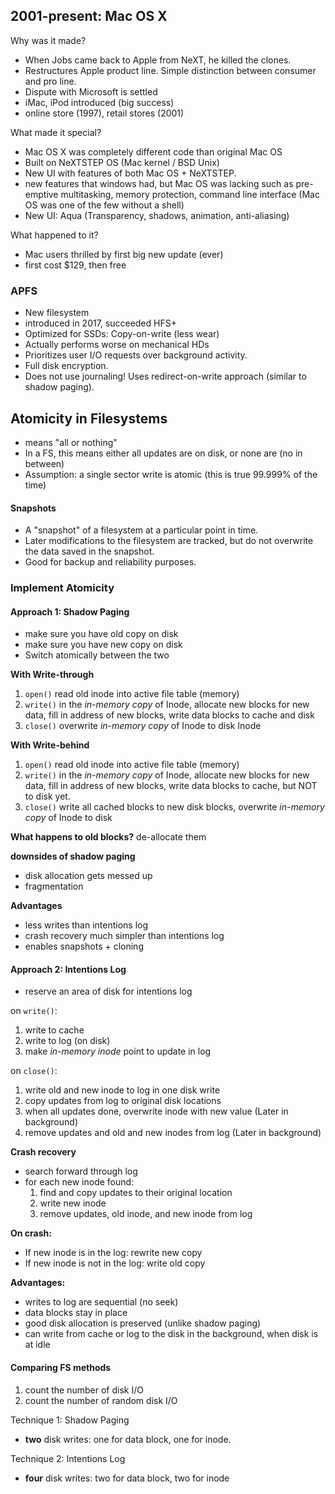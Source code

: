 ## 2001-present: Mac OS X

Why was it made?
- When Jobs came back to Apple from NeXT, he killed the clones.
- Restructures Apple product line. Simple distinction between consumer and pro line.
- Dispute with Microsoft is settled
- iMac, iPod introduced (big success)
- online store (1997), retail stores (2001)

What made it special?

- Mac OS X was completely different code than original Mac OS
- Built on NeXTSTEP OS (Mac kernel / BSD Unix)
- New UI with features of both Mac OS + NeXTSTEP.
- new features that windows had, but Mac OS was lacking such as pre-emptive multitasking, memory protection, command line interface (Mac OS was one of the few without a shell)
- New UI: Aqua (Transparency, shadows, animation, anti-aliasing)

What happened to it?
- Mac users thrilled by first big new update (ever)
- first cost $129, then free

### APFS
- New filesystem
- introduced in 2017, succeeded HFS+
- Optimized for SSDs: Copy-on-write (less wear)
- Actually performs worse on mechanical HDs
- Prioritizes user I/O requests over background activity.
- Full disk encryption.
- Does not use journaling! Uses redirect-on-write approach (similar to shadow paging).
## Atomicity in Filesystems
- means "all or nothing"
- In a FS, this means either all updates are on disk, or none are (no in between)
- Assumption: a single sector write is atomic (this is true 99.999% of the time)
#### Snapshots
- A "snapshot" of a filesystem at a particular point in time.
- Later modifications to the filesystem are tracked, but do not overwrite the data saved in the snapshot.
- Good for backup and reliability purposes.
### Implement Atomicity
#### Approach 1: Shadow Paging
- make sure you have old copy on disk 
- make sure you have new copy on disk
- Switch atomically between the two 

**With Write-through**
1. `open()` read old inode into active file table (memory) 
2. `write()` in the *in-memory copy* of Inode, allocate new blocks for new data, fill in address of new blocks, write data blocks to cache and disk
3. `close()` overwrite *in-memory copy* of Inode to disk Inode

**With Write-behind**
1. `open()` read old inode into active file table (memory) 
2. `write()` in the *in-memory copy* of Inode, allocate new blocks for new data, fill in address of new blocks, write data blocks to cache, but NOT to disk yet.
3. `close()` write all cached blocks to new disk blocks, overwrite *in-memory copy* of Inode to disk 

**What happens to old blocks?** de-allocate them

**downsides of shadow paging**
- disk allocation gets messed up
- fragmentation

**Advantages**
- less writes than intentions log
- crash recovery much simpler than intentions log
- enables snapshots + cloning
#### Approach 2: Intentions Log
- reserve an area of disk for intentions log

on `write()`:
  1. write to cache
  2. write to log (on disk)
  3. make *in-memory inode* point to update in log

on `close()`:
1. write old and new inode to log in one disk write
2. copy updates from log to original disk locations 
3. when all updates done, overwrite inode with new value (Later in background)
4. remove updates and old and new inodes from log (Later in background)

**Crash recovery**
- search forward through log
- for each new inode found:
  1. find and copy updates to their original location 
  2. write new inode
  3. remove updates, old inode, and new inode from log

**On crash:**
- If new inode is in the log: rewrite new copy
- If new inode is not in the log: write old copy

**Advantages:**
- writes to log are sequential (no seek)
- data blocks stay in place 
- good disk allocation is preserved (unlike shadow paging)
- can write from cache or log to the disk in the background, when disk is at idle
#### Comparing FS methods
1. count the number of disk I/O 
2. count the number of random disk I/O

Technique 1: Shadow Paging
- **two** disk writes: one for data block, one for inode.

Technique 2: Intentions Log
- **four** disk writes: two for data block, two for inode
